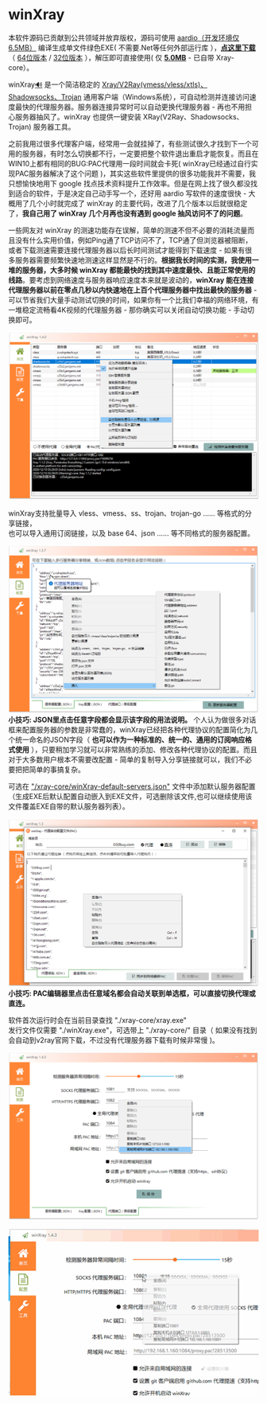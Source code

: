 # winXray 
本软件源码已贡献到公共领域并放弃版权，源码可使用 [aardio（开发环境仅6.5MB）](http://www.aardio.com) 编译生成单文件绿色EXE( 不需要.Net等任何外部运行库 ），**[点这里下载](https://raw.githubusercontent.com/winXray/winXray/master/release/winXray.7z)** （ [64位版本](https://raw.githubusercontent.com/winXray/winXray/master/release/winXray.7z) / [32位版本](https://raw.githubusercontent.com/winXray/winXray/master/release/winXray32.7z) ），解压即可直接使用( 仅  **[5.0MB](https://raw.githubusercontent.com/winXray/winXray/master/release/winXray.7z)** - 已自带 Xray-core）。

winXray[:loud_sound:](http://dict.youdao.com/dictvoice?audio=winxray&type=2) 是一个简洁稳定的 [Xray/V2Ray(vmess/vless/xtls)、Shadowsocks、Trojan](https://github.com/XTLS/Xray-core) 通用客户端（Windows系统），可自动检测并连接访问速度最快的代理服务器。服务器连接异常时可以自动更换代理服务器 - 再也不用担心服务器抽风了。winXray 也提供一键安装 XRay(V2Ray、Shadowsocks、Trojan) 服务器工具。   

之前我用过很多代理客户端，经常用一会就挂掉了，有些测试很久才找到下一个可用的服务器，有时怎么切换都不行，一定要把整个软件退出重启才能恢复。而且在WIN10上都有相同的BUG:PAC代理用一段时间就会卡死( winXray已经通过自行实现PAC服务器解决了这个问题 )，其实这些软件里提供的很多功能我并不需要，我只想愉快地用下 google 找点技术资料提升工作效率。但是在网上找了很久都没找到适合的软件，于是决定自己动手写一个，还好用 aardio 写软件的速度很快 - 大概用了几个小时就完成了 winXray 的主要代码，改进了几个版本以后就很稳定了，**我自己用了 winXray  几个月再也没有遇到 google 抽风访问不了的问题**。    

一些网友对 winXray 的测速功能存在误解，简单的测速不但不必要的消耗流量而且没有什么实用价值，例如Ping通了TCP访问不了，TCP通了但浏览器被阻断，或者下载测速需要连接代理服务器以后长时间测试才能得到下载速度 - 如果有很多服务器需要频繁快速地测速这样显然是不行的。**根据我长时间的实测，我使用一堆的服务器，大多时候 winXray 都能最快的找到其中速度最快、且能正常使用的线路**。要考虑到网络速度与服务器响应速度本来就是波动的，**winXray 能在连接代理服务器以前在零点几秒以内快速地在上百个代理服务器中找出最快的服务器** - 可以节省我们大量手动测试切换的时间，如果你有一个比我们幸福的网络环境，有一堆稳定流畅看4K视频的代理服务器 - 那你确实可以关闭自动切换功能 - 手动切换即可。

![winXray](./screenshots/winXray.png)

winXray支持批量导入 vless、vmess、ss、trojan、trojan-go …… 等格式的分享链接，  
也可以导入通用订阅链接，以及 base 64、json …… 等不同格式的服务器配置。

![服务器配置](./screenshots/config.json.png)
**小技巧: JSON里点击任意字段都会显示该字段的用法说明。** 个人认为做很多对话框来配置服务器的参数是非常蠢的，winXray已经把各种代理协议的配置简化为几个统一命名的JSON字段（ **也可以作为一种标准的、统一的、通用的订阅响应格式使用** ），只要稍加学习就可以非常熟练的添加、修改各种代理协议的配置。而且对于大多数用户根本不需要改配置 - 简单的复制导入分享链接就可以，我们不必要把把简单的事搞复杂。

可选在 ["/xray-core/winXray-default-servers.json"](./xray-core/winXray-default-servers.json) 文件中添加默认服务器配置（生成EXE后默认配置自动嵌入到EXE文件，可选删除该文件,也可以继续使用该文件覆盖EXE自带的默认服务器列表）。

![PAC配置](./screenshots/pac.png)
**小技巧: PAC编辑器里点击任意域名都会自动关联到单选框，可以直接切换代理或直连。**

软件首次运行时会在当前目录查找 "./xray-core/xray.exe"   
发行文件仅需要 "./winXray.exe"，可选带上 "./xray-core/" 目录（ 如果没有找到会自动到v2ray官网下载，不过没有代理服务器下载有时候非常慢 )。

![端口配置](./screenshots/config.advanced.png)

<img src="./screenshots/telegram.gif" width="1031" alt="Telegram 端口配置">